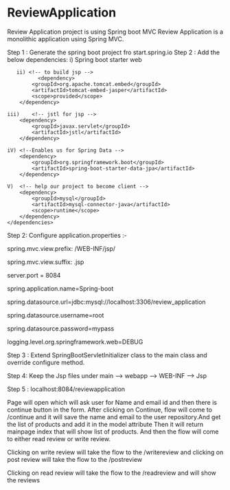 # ReviewApplication
Review Application project is using Spring boot MVC
Review Application is a monolithic application using Spring MVC.

Step 1 : Generate the spring boot project fro start.spring.io
Step 2 : Add the below dependencies:
i) Spring boot starter web

       ii) <!-- to build jsp -->
              <dependency>
			<groupId>org.apache.tomcat.embed</groupId>
			<artifactId>tomcat-embed-jasper</artifactId>
			<scope>provided</scope>
		</dependency>

	iii)	<!-- jstl for jsp -->
		<dependency>
			<groupId>javax.servlet</groupId>
			<artifactId>jstl</artifactId>
		</dependency>

	iV)	<!--Enables us for Spring Data -->
		<dependency>
			<groupId>org.springframework.boot</groupId>
			<artifactId>spring-boot-starter-data-jpa</artifactId>
		</dependency>

	V)	<!-- help our project to become client -->
		<dependency>
			<groupId>mysql</groupId>
			<artifactId>mysql-connector-java</artifactId>
			<scope>runtime</scope>
		</dependency>
	</dependencies>

Step 2: Configure application.properties :-

spring.mvc.view.prefix: /WEB-INF/jsp/

spring.mvc.view.suffix: .jsp

server.port = 8084

spring.application.name=Spring-boot

spring.datasource.url=jdbc:mysql://localhost:3306/review_application

spring.datasource.username=root

spring.datasource.password=mypass

logging.level.org.springframework.web=DEBUG

Step 3 : Extend SpringBootServletInitializer class to the main class and override configure method.

Step 4: Keep the Jsp files under main --> webapp --> WEB-INF --> Jsp

Step 5 : localhost:8084/reviewapplication

Page will open which will ask user for Name and email id and then there is continue button in the form.
After clicking on Continue, flow will come to /continue and it will save the name and email to the user repository.And get the list of products and add it in the model attribute
Then it will return mainpage index that will show list of products. And then the flow will come to either read review or write review.

Clicking on write review will take the flow to the /writereview and clicking on post review will take the flow to the /postreview

Clicking on read review will take the flow to the /readreview and will show the reviews
